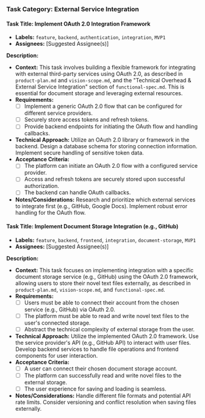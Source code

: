### Task Category: External Service Integration

#### **Task Title:** Implement OAuth 2.0 Integration Framework

*   **Labels:** `feature`, `backend`, `authentication`, `integration`, `MVP1`
*   **Assignees:** [Suggested Assignee(s)]

**Description:**

*   **Context:** This task involves building a flexible framework for integrating with external third-party services using OAuth 2.0, as described in `product-plan.md` and `vision-scope.md`, and the "Technical Overhead & External Service Integration" section of `functional-spec.md`. This is essential for document storage and leveraging external resources.
*   **Requirements:**
    *   [ ] Implement a generic OAuth 2.0 flow that can be configured for different service providers.
    *   [ ] Securely store access tokens and refresh tokens.
    *   [ ] Provide backend endpoints for initiating the OAuth flow and handling callbacks.
*   **Technical Approach:** Utilize an OAuth 2.0 library or framework in the backend. Design a database schema for storing connection information. Implement secure handling of sensitive token data.
*   **Acceptance Criteria:**
    *   [ ] The platform can initiate an OAuth 2.0 flow with a configured service provider.
    *   [ ] Access and refresh tokens are securely stored upon successful authorization.
    *   [ ] The backend can handle OAuth callbacks.
*   **Notes/Considerations:** Research and prioritize which external services to integrate first (e.g., GitHub, Google Docs). Implement robust error handling for the OAuth flow.

#### **Task Title:** Implement Document Storage Integration (e.g., GitHub)

*   **Labels:** `feature`, `backend`, `frontend`, `integration`, `document-storage`, `MVP1`
*   **Assignees:** [Suggested Assignee(s)]

**Description:**

*   **Context:** This task focuses on implementing integration with a specific document storage service (e.g., GitHub) using the OAuth 2.0 framework, allowing users to store their novel text files externally, as described in `product-plan.md`, `vision-scope.md`, and `functional-spec.md`.
*   **Requirements:**
    *   [ ] Users must be able to connect their account from the chosen service (e.g., GitHub) via OAuth 2.0.
    *   [ ] The platform must be able to read and write novel text files to the user's connected storage.
    *   [ ] Abstract the technical complexity of external storage from the user.
*   **Technical Approach:** Utilize the implemented OAuth 2.0 framework. Use the service provider's API (e.g., GitHub API) to interact with user files. Develop backend services to handle file operations and frontend components for user interaction.
*   **Acceptance Criteria:**
    *   [ ] A user can connect their chosen document storage account.
    *   [ ] The platform can successfully read and write novel files to the external storage.
    *   [ ] The user experience for saving and loading is seamless.
*   **Notes/Considerations:** Handle different file formats and potential API rate limits. Consider versioning and conflict resolution when saving files externally.